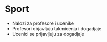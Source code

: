 # Sport

- Nalozi za profesore i ucenike
- Profesori objavljuju takmicenja i dogadjaje
- Ucenici se prijavljuju za dogadjaje